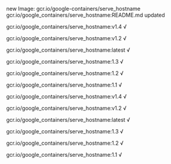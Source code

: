 new Image: gcr.io/google-containers/serve_hostname
gcr.io/google_containers/serve_hostname:README.md updated 

gcr.io/google_containers/serve_hostname:v1.4 √

gcr.io/google_containers/serve_hostname:v1.2 √

gcr.io/google_containers/serve_hostname:latest √

gcr.io/google_containers/serve_hostname:1.3 √

gcr.io/google_containers/serve_hostname:1.2 √

gcr.io/google_containers/serve_hostname:1.1 √

gcr.io/google_containers/serve_hostname:v1.4 √

gcr.io/google_containers/serve_hostname:v1.2 √

gcr.io/google_containers/serve_hostname:latest √

gcr.io/google_containers/serve_hostname:1.3 √

gcr.io/google_containers/serve_hostname:1.2 √

gcr.io/google_containers/serve_hostname:1.1 √

